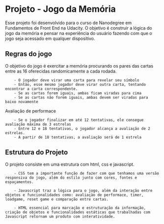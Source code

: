 # Projeto - Jogo da Memória

Esse projeto foi desenvolvido para o curso de Nanodegree em Fundamentos de Front End na Udacity.
O objetivo é construir a lógica do jogo da memória e pensar na experiência do usuário fazendo com que o jogo seja acessado em qualquer dispositivo.

## Regras do jogo

O objetivo do jogo é exercitar a memória procurando os pares das cartas entre as 16 oferecidas randomicamente a cada rodada.

        - O jogador deve virar uma carta para revelar seu símbolo
        - Então, esse mesmo jogador deve virar outra carta, tentando encontrar a carta correspondente.
        - Se as cartas forem iguais, ambas ficam viradas para cima
        - Se as cartas não forem iguais, ambas devem ser viradas para baixo novamente

Avaliação de performace

        - Se o jogador finalizar em até 12 tentativas, ele consegue avaliação máxima de 3 estrelas
        - Entre 12 e 18 tentativas, o jogador alcança a avaliação de 2 estrelas.
        - A partir de 18 tentativas, a avaliação será de 1 estrela

## Estrutura do Projeto

O projeto consiste em uma estrutura com html, css e javascript.

        - CSS tem a importante função de fazer com que tenhamos uma versão responsiva do jogo, além do estilo junto com cores, fontes e espaçamentos.

        - Javascript traz a lógica para o jogo, além da interação entre objetos e funcionalidades como: avaliaçäo de performace, timer, loadgame, reset game e comparação entre cartas.

        - HTML essencial para marcação e estruturação da informação, criação de objetos e funcionalidades estáticas que trabalhadas com Javascript retornam um produto com interatividade.
